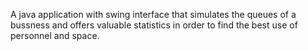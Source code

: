 A java application with swing interface that simulates the queues of a bussness and offers valuable statistics in order to find the best use of personnel and space.